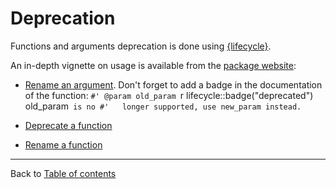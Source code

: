 # Deprecation

Functions and arguments deprecation is done using [{lifecycle}](https://lifecycle.r-lib.org/index.html).

An in-depth vignette on usage is available from the [package website](https://lifecycle.r-lib.org/articles/communicate.html):

- [Rename an argument](https://lifecycle.r-lib.org/articles/communicate.html#renaming-an-argument). Don't forget to add a badge in the documentation of the function: `#' @param old_param `r lifecycle::badge("deprecated")` `old_param` is no
#'   longer supported, use new_param instead.`

- [Deprecate a function](https://lifecycle.r-lib.org/articles/communicate.html#deprecate-a-function)

- [Rename a function](https://lifecycle.r-lib.org/articles/communicate.html#rename-a-function)

---------------
Back to [Table of contents](README.md)
